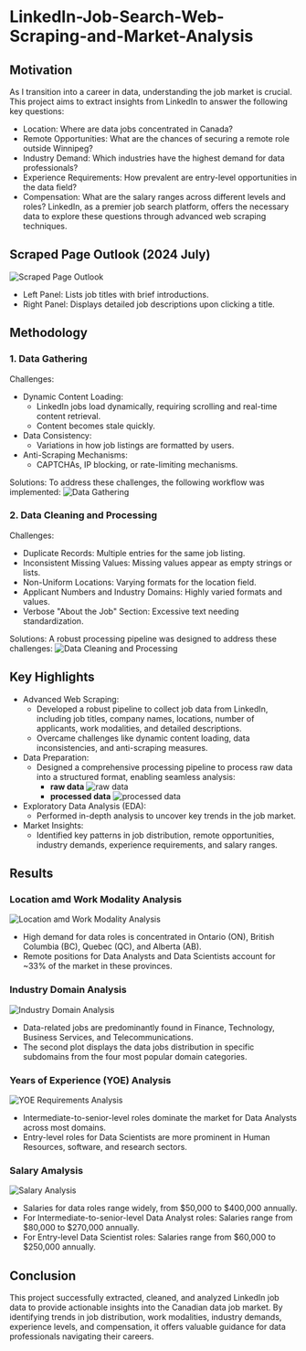 # LinkedIn-Job-Search-Web-Scraping-and-Market-Analysis
## Motivation
As I transition into a career in data, understanding the job market is crucial. This project aims to extract insights from LinkedIn to answer the following key questions:
- Location: Where are data jobs concentrated in Canada?
- Remote Opportunities: What are the chances of securing a remote role outside Winnipeg?
- Industry Demand: Which industries have the highest demand for data professionals?
- Experience Requirements: How prevalent are entry-level opportunities in the data field?
- Compensation: What are the salary ranges across different levels and roles?
LinkedIn, as a premier job search platform, offers the necessary data to explore these questions through advanced web scraping techniques.

## Scraped Page Outlook (2024 July)
![Scraped Page Outlook](images/outlook.png)
- Left Panel: Lists job titles with brief introductions.
- Right Panel: Displays detailed job descriptions upon clicking a title.

## Methodology
### 1. Data Gathering
Challenges:
- Dynamic Content Loading:
  - LinkedIn jobs load dynamically, requiring scrolling and real-time content retrieval.
  - Content becomes stale quickly.
- Data Consistency:
  - Variations in how job listings are formatted by users.
- Anti-Scraping Mechanisms:
  - CAPTCHAs, IP blocking, or rate-limiting mechanisms.

Solutions:
To address these challenges, the following workflow was implemented:
![Data Gathering](images/metho1.png)
### 2. Data Cleaning and Processing
Challenges:
- Duplicate Records: Multiple entries for the same job listing.
- Inconsistent Missing Values: Missing values appear as empty strings or lists.
- Non-Uniform Locations: Varying formats for the location field.
- Applicant Numbers and Industry Domains: Highly varied formats and values.
- Verbose "About the Job" Section: Excessive text needing standardization.

Solutions:
A robust processing pipeline was designed to address these challenges:
![Data Cleaning and Processing](images/metho2.png)
## Key Highlights
- Advanced Web Scraping:
  - Developed a robust pipeline to collect job data from LinkedIn, including job titles, company names, locations, number of applicants, work modalities, and detailed descriptions.
  - Overcame challenges like dynamic content loading, data inconsistencies, and anti-scraping measures.
- Data Preparation:
  - Designed a comprehensive processing pipeline to process raw data into a structured format, enabling seamless analysis:
    - **raw data**
      ![raw data](images/raw.png) 
    - **processed data**
      ![processed data](images/processed.png)    
- Exploratory Data Analysis (EDA):
  - Performed in-depth analysis to uncover key trends in the job market.
- Market Insights:
  - Identified key patterns in job distribution, remote opportunities, industry demands, experience requirements, and salary ranges.
## Results
### Location amd Work Modality Analysis
![Location amd Work Modality Analysis](images/rs1.png)
- High demand for data roles is concentrated in Ontario (ON), British Columbia (BC), Quebec (QC), and Alberta (AB).
- Remote positions for Data Analysts and Data Scientists account for ~33% of the market in these provinces.
### Industry Domain Analysis
![Industry Domain Analysis](images/rs2.png)
- Data-related jobs are predominantly found in Finance, Technology, Business Services, and Telecommunications.
- The second plot displays the data jobs distribution in specific subdomains from the four most popular domain categories.
### Years of Experience (YOE) Analysis
![YOE Requirements Analysis](images/rs3.png)
- Intermediate-to-senior-level roles dominate the market for Data Analysts across most domains.
- Entry-level roles for Data Scientists are more prominent in Human Resources, software, and research sectors.
### Salary Amalysis
![Salary Analysis](images/rs4.png)
- Salaries for data roles range widely, from $50,000 to $400,000 annually.
- For Intermediate-to-senior-level Data Analyst roles: Salaries range from $80,000 to $270,000 annually.
- For Entry-level Data Scientist roles: Salaries range from $60,000 to $250,000 annually.

## Conclusion
This project successfully extracted, cleaned, and analyzed LinkedIn job data to provide actionable insights into the Canadian data job market. By identifying trends in job distribution, work modalities, industry demands, experience levels, and compensation, it offers valuable guidance for data professionals navigating their careers.




